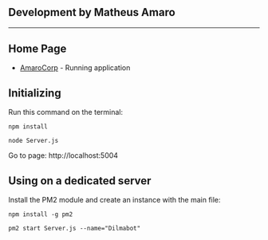 # 
## Development by Matheus Amaro
---

## Home Page

* [AmaroCorp](http://dilmabot.amarocorp.com.br) - Running application

## Initializing

Run this command on the terminal:

```
npm install

node Server.js
```

Go to page: http://localhost:5004

## Using on a dedicated server

Install the PM2 module and create an instance with the main file:

```
npm install -g pm2

pm2 start Server.js --name="Dilmabot"
```